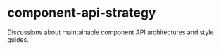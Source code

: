 # component-api-strategy
Discussions about maintainable component API architectures and style guides. 
